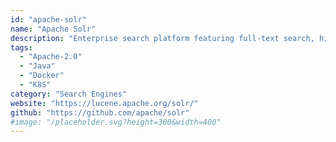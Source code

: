 ```yaml
---
id: "apache-solr"
name: "Apache Solr"
description: "Enterprise search platform featuring full-text search, hit highlighting, faceted search, real-time indexing, dynamic clustering, and rich document (e.g., Word, PDF) handling."
tags:
  - "Apache-2.0"
  - "Java"
  - "Docker"
  - "K8S"
category: "Search Engines"
website: "https://lucene.apache.org/solr/"
github: "https://github.com/apache/solr"
#image: "/placeholder.svg?height=300&width=400"
---
```


